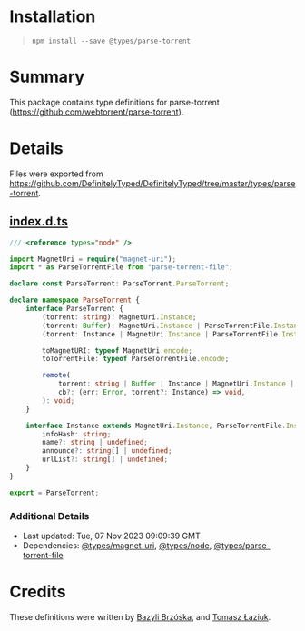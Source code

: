 # Installation
> `npm install --save @types/parse-torrent`

# Summary
This package contains type definitions for parse-torrent (https://github.com/webtorrent/parse-torrent).

# Details
Files were exported from https://github.com/DefinitelyTyped/DefinitelyTyped/tree/master/types/parse-torrent.
## [index.d.ts](https://github.com/DefinitelyTyped/DefinitelyTyped/tree/master/types/parse-torrent/index.d.ts)
````ts
/// <reference types="node" />

import MagnetUri = require("magnet-uri");
import * as ParseTorrentFile from "parse-torrent-file";

declare const ParseTorrent: ParseTorrent.ParseTorrent;

declare namespace ParseTorrent {
    interface ParseTorrent {
        (torrent: string): MagnetUri.Instance;
        (torrent: Buffer): MagnetUri.Instance | ParseTorrentFile.Instance;
        (torrent: Instance | MagnetUri.Instance | ParseTorrentFile.Instance): Instance;

        toMagnetURI: typeof MagnetUri.encode;
        toTorrentFile: typeof ParseTorrentFile.encode;

        remote(
            torrent: string | Buffer | Instance | MagnetUri.Instance | ParseTorrentFile.Instance | Blob,
            cb?: (err: Error, torrent?: Instance) => void,
        ): void;
    }

    interface Instance extends MagnetUri.Instance, ParseTorrentFile.Instance {
        infoHash: string;
        name?: string | undefined;
        announce?: string[] | undefined;
        urlList?: string[] | undefined;
    }
}

export = ParseTorrent;

````

### Additional Details
 * Last updated: Tue, 07 Nov 2023 09:09:39 GMT
 * Dependencies: [@types/magnet-uri](https://npmjs.com/package/@types/magnet-uri), [@types/node](https://npmjs.com/package/@types/node), [@types/parse-torrent-file](https://npmjs.com/package/@types/parse-torrent-file)

# Credits
These definitions were written by [Bazyli Brzóska](https://github.com/niieani), and [Tomasz Łaziuk](https://github.com/tlaziuk).

